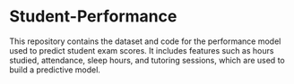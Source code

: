 # Student-Performance
This repository contains the dataset and code for the performance model used to predict student exam scores. It includes features such as hours studied, attendance, sleep hours, and tutoring sessions, which are used to build a predictive model.

